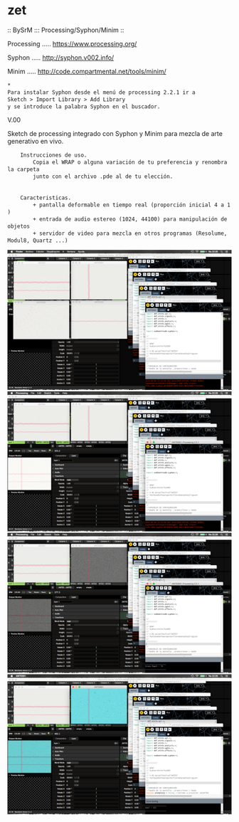 
zet
===

:: BySrM ::: Processing/Syphon/Minim ::


Processing ..... https://www.processing.org/

Syphon     ..... http://syphon.v002.info/

Minim      ..... http://code.compartmental.net/tools/minim/


	*
	Para instalar Syphon desde el menú de processing 2.2.1 ir a 
	Sketch > Import Library > Add Library 
	y se introduce la palabra Syphon en el buscador.




V.00

Sketch de processing integrado con Syphon y Minim para mezcla de arte generativo en vivo. 


		Instrucciones de uso.
			Copia el WRAP o alguna variación de tu preferencia y renombra la carpeta 
			junto con el archivo .pde al de tu elección.


		Caracteristicas.
 			+ pantalla deformable en tiempo real (proporción inicial 4 a 1 )
 			+ entrada de audio estereo (1024, 44100) para manipulación de objetos
 			+ servidor de video para mezcla en otros programas (Resolume, Modul8, Quartz ...)



![alt tag](img/01.png)
![alt tag](img/02.png)
![alt tag](img/03.png)
![alt tag](img/04.png)

